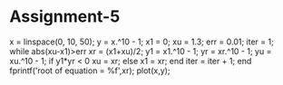 # Assignment-5

x = linspace(0, 10, 50);
y = x.^10 - 1;
x1 = 0;
xu = 1.3;
err = 0.01;
iter = 1;
while abs(xu-x1)>err
    xr = (x1+xu)/2;
    y1 = x1.^10 - 1;
    yr = xr.^10 - 1;
    yu = xu.^10 - 1;
    if y1*yr < 0
        xu = xr;
    else
        x1 = xr;
    end
    iter = iter + 1;
end
fprintf('root of equation = %f',xr);
plot(x,y);
